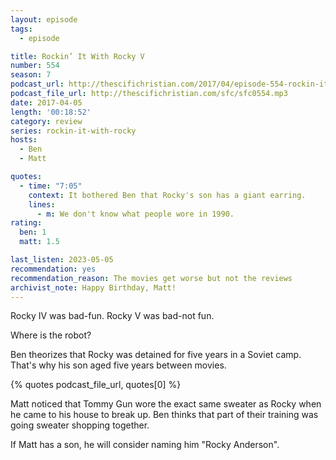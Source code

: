 ```yaml
---
layout: episode
tags:
  - episode

title: Rockin’ It With Rocky V
number: 554
season: 7
podcast_url: http://thescifichristian.com/2017/04/episode-554-rockin-it-with-rocky-v/
podcast_file_url: http://thescifichristian.com/sfc/sfc0554.mp3
date: 2017-04-05
length: '00:18:52'
category: review
series: rockin-it-with-rocky
hosts:
  - Ben
  - Matt

quotes:
  - time: "7:05"
    context: It bothered Ben that Rocky's son has a giant earring. 
    lines:
      - m: We don't know what people wore in 1990.
rating:
  ben: 1
  matt: 1.5

last_listen: 2023-05-05
recommendation: yes
recommendation_reason: The movies get worse but not the reviews
archivist_note: Happy Birthday, Matt!
---
```


Rocky IV was bad-fun. Rocky V was bad-not fun.

Where is the robot?

Ben theorizes that Rocky was detained for five years in a Soviet camp. That's why his son aged five years between movies.

{% quotes podcast_file_url, quotes[0] %}

Matt noticed that Tommy Gun wore the exact same sweater as Rocky when he came to his house to break up. Ben thinks that part of their training was going sweater shopping together.

If Matt has a son, he will consider naming him "Rocky Anderson".